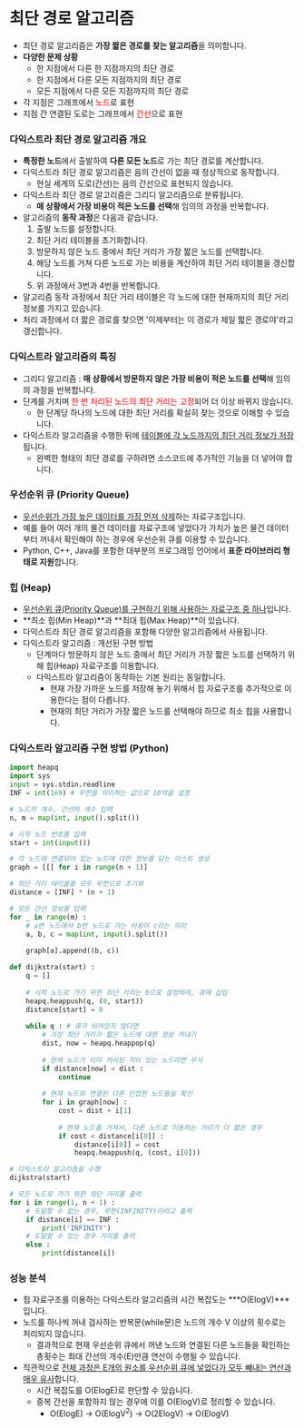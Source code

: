 # 최단 경로 알고리즘

- 최단 경로 알고리즘은 **가장 짧은 경로를 찾는 알고리즘**을 의미합니다. 
- **다양한 문제 상황**
  - 한 지점에서 다른 한 지점까지의 최단 경로
  - 한 지점에서 다른 모든 지점까지의 최단 경로
  - 모든 지점에서 다른 모든 지점까지의 최단 경로
- 각 지점은 그래프에서 <span style='color : red'>노드</span>로 표현
- 지점 간 연결된 도로는 그래프에서 <span style='color : red'>간선</span>으로 표현

### 다익스트라 최단 경로 알고리즘 개요

- **특정한 노드**에서 출발하여 **다른 모든 노드**로 가는 최단 경로를 계산합니다. 
- 다익스트라 최단 경로 알고리즘은 음의 간선이 없을 때 정상적으로 동작합니다. 
  - 현실 세계의 도로(간선)는 음의 간선으로 표현되지 않습니다. 
- 다익스트라 최단 경로 알고리즘은 그리디 알고리즘으로 분류됩니다. 
  - **매 상황에서 가장 비용이 적은 노드를 선택**해 임의의 과정을 반복합니다. 
- 알고리즘의 **동작 과정**은 다음과 같습니다. 
  1. 출발 노드를 설정합니다. 
  2. 최단 거리 테이블을 초기화합니다. 
  3. 방문하지 않은 노드 중에서 최단 거리가 가장 짧은 노드를 선택합니다. 
  4. 해당 노드를 거쳐 다른 노드로 가는 비용을 계산하여 최단 거리 테이블을 갱신합니다. 
  5. 위 과정에서 3번과 4번을 반복합니다. 
- 알고리즘 동작 과정에서 최단 거리 테이블은 각 노드에 대한 현재까지의 최단 거리 정보를 가지고 있습니다. 
- 처리 과정에서 더 짧은 경로를 찾으면 '이제부터는 이 경로가 제일 짧은 경로야'라고 갱신합니다. 

### 다익스트라 알고리즘의 특징

- 그리디 알고리즘 : **매 상황에서 방문하지 않은 가장 비용이 적은 노드를 선택**해 임의의 과정을 반복합니다. 
- 단계를 거치며 <span style='color : red'>한 번 처리된 노드의 최단 거리는 고정</span>되어 더 이상 바뀌지 않습니다. 
  - 한 단계당 하나의 노드에 대한 최단 거리를 확실히 찾는 것으로 이해할 수 있습니다. 
- 다익스트라 알고리즘을 수행한 뒤에 <u>테이블에 각 노드까지의 최단 거리 정보가 저장</u>됩니다. 
  - 완벽한 형태의 최단 경로를 구하려면 소스코드에 추가적인 기능을 더 넣어야 합니다. 

### 우선순위 큐 (Priority Queue)

- <u>우선순위가 가장 높은 데이터를 가장 먼저 삭제</u>하는 자료구조입니다. 
- 예를 들어 여러 개의 물건 데이터를 자료구조에 넣었다가 가치가 높은 물건 데이터부터 꺼내서 확인해야 하는 경우에 우선순위 큐를 이용할 수 있습니다. 
- Python, C++, Java를 포함한 대부분의 프로그래밍 언어에서 **표준 라이브러리 형태로 지원**합니다. 

### 힙 (Heap)

- <u>우선순위 큐(Priority Queue)를 구현하기 위해 사용하는 자료구조 중 하나</u>입니다. 
- **최소 힙(Min Heap)**과 **최대 힙(Max Heap)**이 있습니다. 
- 다익스트라 최단 경로 알고리즘을 포함해 다양한 알고리즘에서 사용됩니다. 
- 다익스트라 알고리즘 : 개선된 구현 방법
  - 단계마다 방문하지 않은 노드 중에서 최단 거리가 가장 짧은 노드를 선택하기 위해 힙(Heap) 자료구조를 이용합니다. 
  - 다익스트라 알고리즘이 동작하는 기본 원리는 동일합니다. 
    - 현재 가장 가까운 노드를 저장해 놓기 위해서 힙 자료구조를 추가적으로 이용한다는 점이 다릅니다. 
    - 현재의 최단 거리가 가장 짧은 노드를 선택해야 하므로 최소 힙을 사용합니다. 

### 다익스트라 알고리즘 구현 방법 (Python)

```python
import heapq
import sys
input = sys.stdin.readline
INF = int(1e9) # 무한을 의미하는 값으로 10억을 설정

# 노드의 개수, 간선의 개수 입력
n, m = map(int, input().split())

# 시작 노드 번호를 입력
start = int(input())

# 각 노드에 연결되어 있는 노드에 대한 정보를 담는 리스트 생성
graph = [[] for i in range(n + 1)]

# 최단 거리 테이블을 모두 무한으로 초기화
distance = [INF] * (n + 1)

# 모든 간선 정보를 입력
for _ in range(m) :
    # a번 노드에서 b번 노드로 가는 비용이 c라는 의미
    a, b, c = map(int, input().split())
    
    graph[a].append((b, c))

def dijkstra(start) :
    q = []
    
    # 시작 노드로 가기 위한 최단 거리는 0으로 설정하여, 큐에 삽입
    heapq.heappush(q, (0, start))
    distance[start] = 0
    
    while q : # 큐가 비어있지 않다면
        # 가장 최단 거리가 짧은 노드에 대한 정보 꺼내기
        dist, now = heapq.heappop(q)
        
        # 현재 노드가 이미 처리된 적이 있는 노드라면 무시
        if distance[now] < dist :
            continue
        
        # 현재 노드와 연결된 다른 인접한 노드들을 확인
        for i in graph[now] :
            cost = dist + i[1]
            
            # 현재 노드를 거쳐서, 다른 노드로 이동하는 거리가 더 짧은 경우
            if cost < distance[i[0]] :
                distance[i[0]] = cost
                heapq.heappush(q, (cost, i[0]))

# 다익스트라 알고리즘을 수행
dijkstra(start)

# 모든 노드로 가기 위한 최단 거리를 출력
for i in range(1, n + 1) :
    # 도달할 수 없는 경우, 무한(INFINITY)이라고 출력
    if distance[i] == INF :
        print('INFINITY')
    # 도달할 수 있는 경우 거리를 출력
    else :
        print(distance[i])
```

### 성능 분석

- 힙 자료구조를 이용하는 다익스트라 알고리즘의 시간 복잡도는 ***O(ElogV)***입니다. 
- 노드를 하나씩 꺼내 검사하는 반복문(while문)은 노드의 개수 V 이상의 횟수로는 처리되지 않습니다. 
  - 결과적으로 현재 우선순위 큐에서 꺼낸 노드와 연결된 다른 노드들을 확인하는 총횟수는 최대 간선의 개수(E)만큼 연산이 수행될 수 있습니다. 
- 직관적으로 <u>전체 과정은 E개의 원소를 우선순위 큐에 넣었다가 모두 빼내는 연산과 매우 유사</u>합니다. 
  - 시간 복잡도를 O(ElogE)로 판단할 수 있습니다. 
  - 중복 간선을 포함하지 않는 경우에 이를 O(ElogV)로 정리할 수 있습니다. 
    - O(ElogE) -> O(ElogV<sup>2</sup>) -> O(2ElogV) -> O(ElogV)